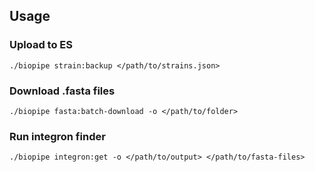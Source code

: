 
## Usage

### Upload to ES

```console
./biopipe strain:backup </path/to/strains.json>
```

### Download .fasta files

```console
./biopipe fasta:batch-download -o </path/to/folder>
```

### Run integron finder

```console
./biopipe integron:get -o </path/to/output> </path/to/fasta-files>
```